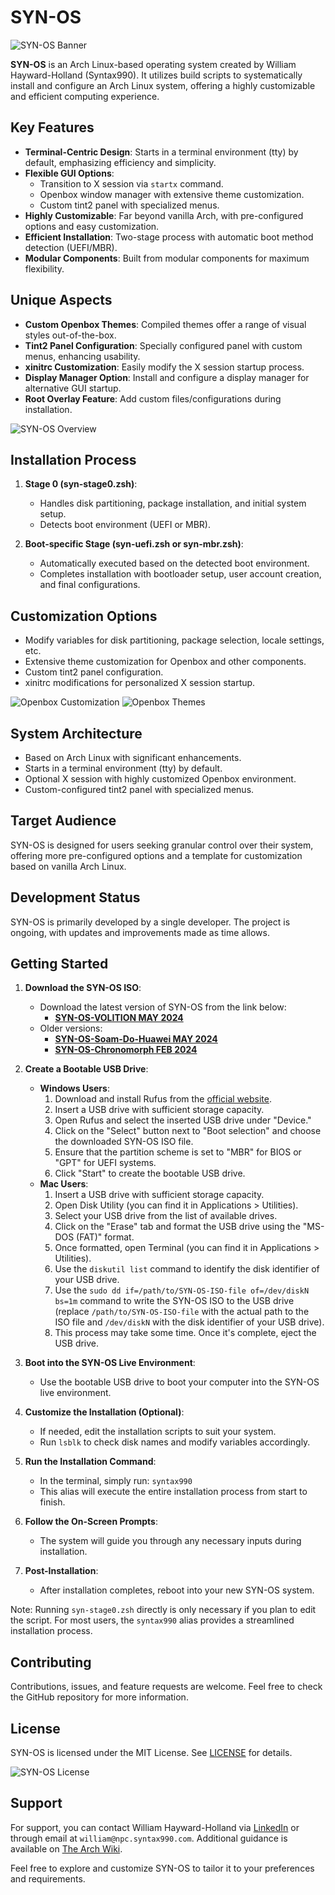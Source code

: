 # SYN-OS

![SYN-OS Banner](./Images/SYN-BANNER.png)

**SYN-OS** is an Arch Linux-based operating system created by William Hayward-Holland (Syntax990). It utilizes build scripts to systematically install and configure an Arch Linux system, offering a highly customizable and efficient computing experience.

## Key Features

- **Terminal-Centric Design**: Starts in a terminal environment (tty) by default, emphasizing efficiency and simplicity.
- **Flexible GUI Options**: 
  - Transition to X session via `startx` command.
  - Openbox window manager with extensive theme customization.
  - Custom tint2 panel with specialized menus.
- **Highly Customizable**: Far beyond vanilla Arch, with pre-configured options and easy customization.
- **Efficient Installation**: Two-stage process with automatic boot method detection (UEFI/MBR).
- **Modular Components**: Built from modular components for maximum flexibility.

## Unique Aspects

- **Custom Openbox Themes**: Compiled themes offer a range of visual styles out-of-the-box.
- **Tint2 Panel Configuration**: Specially configured panel with custom menus, enhancing usability.
- **xinitrc Customization**: Easily modify the X session startup process.
- **Display Manager Option**: Install and configure a display manager for alternative GUI startup.
- **Root Overlay Feature**: Add custom files/configurations during installation.

![SYN-OS Overview](./Images/SYN-OS.PNG)

## Installation Process

1. **Stage 0 (syn-stage0.zsh)**:
   - Handles disk partitioning, package installation, and initial system setup.
   - Detects boot environment (UEFI or MBR).

2. **Boot-specific Stage (syn-uefi.zsh or syn-mbr.zsh)**:
   - Automatically executed based on the detected boot environment.
   - Completes installation with bootloader setup, user account creation, and final configurations.

## Customization Options

- Modify variables for disk partitioning, package selection, locale settings, etc.
- Extensive theme customization for Openbox and other components.
- Custom tint2 panel configuration.
- xinitrc modifications for personalized X session startup.

![Openbox Customization](./Images/openbox-SYNOS.png)
![Openbox Themes](./Images/openbox.png)

## System Architecture

- Based on Arch Linux with significant enhancements.
- Starts in a terminal environment (tty) by default.
- Optional X session with highly customized Openbox environment.
- Custom-configured tint2 panel with specialized menus.

## Target Audience

SYN-OS is designed for users seeking granular control over their system, offering more pre-configured options and a template for customization based on vanilla Arch Linux.

## Development Status

SYN-OS is primarily developed by a single developer. The project is ongoing, with updates and improvements made as time allows.

## Getting Started

1. **Download the SYN-OS ISO**:
   - Download the latest version of SYN-OS from the link below:
     - **[SYN-OS-VOLITION MAY 2024](https://drive.google.com/file/d/16ETNY4jlTK_UCGEwBxMTTFMn0Mf7rrTR/view?usp=sharing)**
   - Older versions:
     - **[SYN-OS-Soam-Do-Huawei MAY 2024](https://drive.google.com/file/d/1bsa85uXRdrfxPydkVNI-oQnpGj4JmeQi/view?usp=sharing)**
     - **[SYN-OS-Chronomorph FEB 2024](https://drive.google.com/file/d/142U6-w2CNOiL2jRPlHmfqcYTlEmTBXow/view?usp=drive_link)**

2. **Create a Bootable USB Drive**:
   - **Windows Users**:
     1. Download and install Rufus from the [official website](https://rufus.ie/).
     2. Insert a USB drive with sufficient storage capacity.
     3. Open Rufus and select the inserted USB drive under "Device."
     4. Click on the "Select" button next to "Boot selection" and choose the downloaded SYN-OS ISO file.
     5. Ensure that the partition scheme is set to "MBR" for BIOS or "GPT" for UEFI systems.
     6. Click "Start" to create the bootable USB drive.
   - **Mac Users**:
     1. Insert a USB drive with sufficient storage capacity.
     2. Open Disk Utility (you can find it in Applications > Utilities).
     3. Select your USB drive from the list of available drives.
     4. Click on the "Erase" tab and format the USB drive using the "MS-DOS (FAT)" format.
     5. Once formatted, open Terminal (you can find it in Applications > Utilities).
     6. Use the `diskutil list` command to identify the disk identifier of your USB drive.
     7. Use the `sudo dd if=/path/to/SYN-OS-ISO-file of=/dev/diskN bs=1m` command to write the SYN-OS ISO to the USB drive (replace `/path/to/SYN-OS-ISO-file` with the actual path to the ISO file and `/dev/diskN` with the disk identifier of your USB drive).
     8. This process may take some time. Once it's complete, eject the USB drive.

3. **Boot into the SYN-OS Live Environment**:
   - Use the bootable USB drive to boot your computer into the SYN-OS live environment.

4. **Customize the Installation (Optional)**:
   - If needed, edit the installation scripts to suit your system.
   - Run `lsblk` to check disk names and modify variables accordingly.

5. **Run the Installation Command**:
   - In the terminal, simply run: `syntax990`
   - This alias will execute the entire installation process from start to finish.

6. **Follow the On-Screen Prompts**:
   - The system will guide you through any necessary inputs during installation.

7. **Post-Installation**:
   - After installation completes, reboot into your new SYN-OS system.

Note: Running `syn-stage0.zsh` directly is only necessary if you plan to edit the script. For most users, the `syntax990` alias provides a streamlined installation process.

## Contributing

Contributions, issues, and feature requests are welcome. Feel free to check the GitHub repository for more information.

## License

SYN-OS is licensed under the MIT License. See [LICENSE](LICENSE) for details.

![SYN-OS License](./Images/LICENSE.png)

## Support

For support, you can contact William Hayward-Holland via [LinkedIn](https://www.linkedin.com/in/william-hayward-holland-990/) or through email at `william@npc.syntax990.com`. Additional guidance is available on [The Arch Wiki](https://wiki.archlinux.org).

Feel free to explore and customize SYN-OS to tailor it to your preferences and requirements.